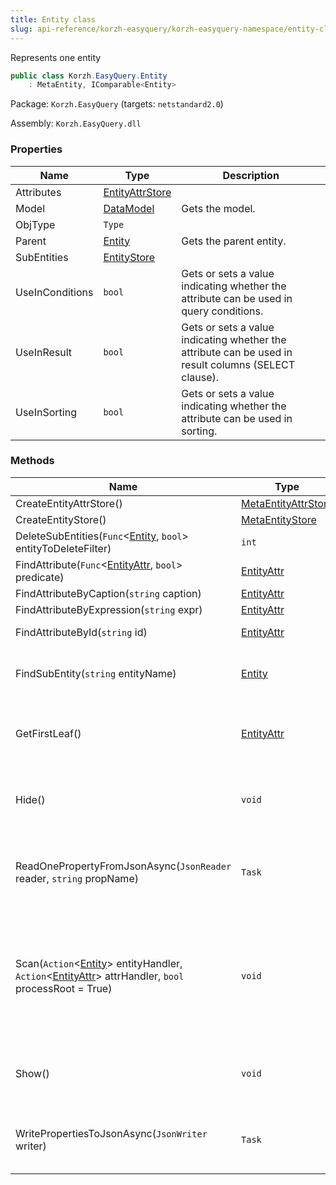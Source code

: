 ```yaml
---
title: Entity class
slug: api-reference/korzh-easyquery/korzh-easyquery-namespace/entity-class
---
```


Represents one entity
```csharp
public class Korzh.EasyQuery.Entity
    : MetaEntity, IComparable<Entity>

```
Package: `Korzh.EasyQuery` (targets: `netstandard2.0`)

Assembly: `Korzh.EasyQuery.dll`

### Properties

| Name | Type | Description | 
| --- | --- | --- | 
| Attributes | [EntityAttrStore](//easyquery/docs/api-reference/korzh-easyquery/korzh-easyquery-namespace/entityattrstore-class) |  | 
| Model | [DataModel](//easyquery/docs/api-reference/korzh-easyquery/korzh-easyquery-namespace/datamodel-class) | Gets the model. | 
| ObjType | `Type` |  | 
| Parent | [Entity](//easyquery/docs/api-reference/korzh-easyquery/korzh-easyquery-namespace/entity-class) | Gets the parent entity. | 
| SubEntities | [EntityStore](//easyquery/docs/api-reference/korzh-easyquery/korzh-easyquery-namespace/entitystore-class) |  | 
| UseInConditions | `bool` | Gets or sets a value indicating whether the attribute can be used in query conditions. | 
| UseInResult | `bool` | Gets or sets a value indicating whether the attribute can be used in result columns (SELECT clause). | 
| UseInSorting | `bool` | Gets or sets a value indicating whether the attribute can be used in sorting. | 


### Methods

| Name | Type | Description | 
| --- | --- | --- | 
| CreateEntityAttrStore() | [MetaEntityAttrStore](//easyquery/docs/api-reference/easydata-core/easydata-namespace/metaentityattrstore-class) |  | 
| CreateEntityStore() | [MetaEntityStore](//easyquery/docs/api-reference/easydata-core/easydata-namespace/metaentitystore-class) |  | 
| DeleteSubEntities(`Func`&lt;[Entity](//easyquery/docs/api-reference/korzh-easyquery/korzh-easyquery-namespace/entity-class), `bool`&gt; entityToDeleteFilter) | `int` | Deletes the sub-entities. | 
| FindAttribute(`Func`&lt;[EntityAttr](//easyquery/docs/api-reference/korzh-easyquery/korzh-easyquery-namespace/entityattr-class), `bool`&gt; predicate) | [EntityAttr](//easyquery/docs/api-reference/korzh-easyquery/korzh-easyquery-namespace/entityattr-class) |  | 
| FindAttributeByCaption(`string` caption) | [EntityAttr](//easyquery/docs/api-reference/korzh-easyquery/korzh-easyquery-namespace/entityattr-class) |  | 
| FindAttributeByExpression(`string` expr) | [EntityAttr](//easyquery/docs/api-reference/korzh-easyquery/korzh-easyquery-namespace/entityattr-class) |  | 
| FindAttributeById(`string` id) | [EntityAttr](//easyquery/docs/api-reference/korzh-easyquery/korzh-easyquery-namespace/entityattr-class) | Finds the attribute by its ID. | 
| FindSubEntity(`string` entityName) | [Entity](//easyquery/docs/api-reference/korzh-easyquery/korzh-easyquery-namespace/entity-class) | Finds a sub-entity in current entity by its name. | 
| GetFirstLeaf() | [EntityAttr](//easyquery/docs/api-reference/korzh-easyquery/korzh-easyquery-namespace/entityattr-class) | Gets the first attribute in all attributes and sub-entities of the current entity. | 
| Hide() | `void` | Hides this entity (turns off UseInConditions, UseInResult and UseInSorting) | 
| ReadOnePropertyFromJsonAsync(`JsonReader` reader, `string` propName) | `Task` | Reads one entity property from JSON (asynchronous way) or skips unused. | 
| Scan(`Action`&lt;[Entity](//easyquery/docs/api-reference/korzh-easyquery/korzh-easyquery-namespace/entity-class)&gt; entityHandler, `Action`&lt;[EntityAttr](//easyquery/docs/api-reference/korzh-easyquery/korzh-easyquery-namespace/entityattr-class)&gt; attrHandler, `bool` processRoot = True) | `void` | Scans all child entities and attributes (including this one one) calls entityHandler and attrHanlder delegates (correspondingly) for each of them | 
| Show() | `void` | Shows this entity (turns on UseInConditions, UseInResult and UseInSorting) | 
| WritePropertiesToJsonAsync(`JsonWriter` writer) | `Task` | Writes entity's properties to JSON (asynchronous way). |